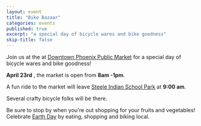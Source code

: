 ```yaml
---
layout: event
title: "Bike Bazaar"
categories: events
published: true
excerpt: "a special day of bicycle wares and bike goodness"
skip-title: false
---
```


Join us at the at [Downtown Phoenix Public Market](http://phxpublicmarket.com/openair/) for a special day of bicycle wares and bike goodness!

**April 23rd** , the market is open from **8am -1pm**. 

A fun ride to the market will leave [Steele Indian School Park](https://goo.gl/maps/cV194AcjLYk) at **9:00 am**. 

Several crafty bicycle folks will be there. 

Be sure to stop by when you're out shopping for your fruits and vegetables!
Celebrate [Earth Day](http://www.earthday.org/) by eating, shopping and biking local.
